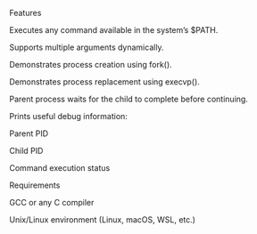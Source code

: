 Features

Executes any command available in the system’s $PATH.

Supports multiple arguments dynamically.

Demonstrates process creation using fork().

Demonstrates process replacement using execvp().

Parent process waits for the child to complete before continuing.

Prints useful debug information:

Parent PID

Child PID

Command execution status

Requirements

GCC or any C compiler

Unix/Linux environment (Linux, macOS, WSL, etc.)
